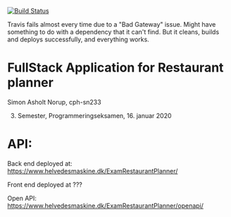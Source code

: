 [![Build Status](https://travis-ci.org/wormple12/Sem3-Exam-Programming-Back.svg?branch=master)](https://travis-ci.org/wormple12/Sem3-Exam-Programming-Back)

Travis fails almost every time due to a "Bad Gateway" issue. Might have something to do with a dependency that it can't find. But it cleans, builds and deploys successfully, and everything works.

FullStack Application for Restaurant planner
=================================
Simon Asholt Norup, cph-sn233

3. Semester, Programmeringseksamen, 16. januar 2020

API:
=====================
Back end deployed at: https://www.helvedesmaskine.dk/ExamRestaurantPlanner/

Front end deployed at ???

Open API: https://www.helvedesmaskine.dk/ExamRestaurantPlanner/openapi/
